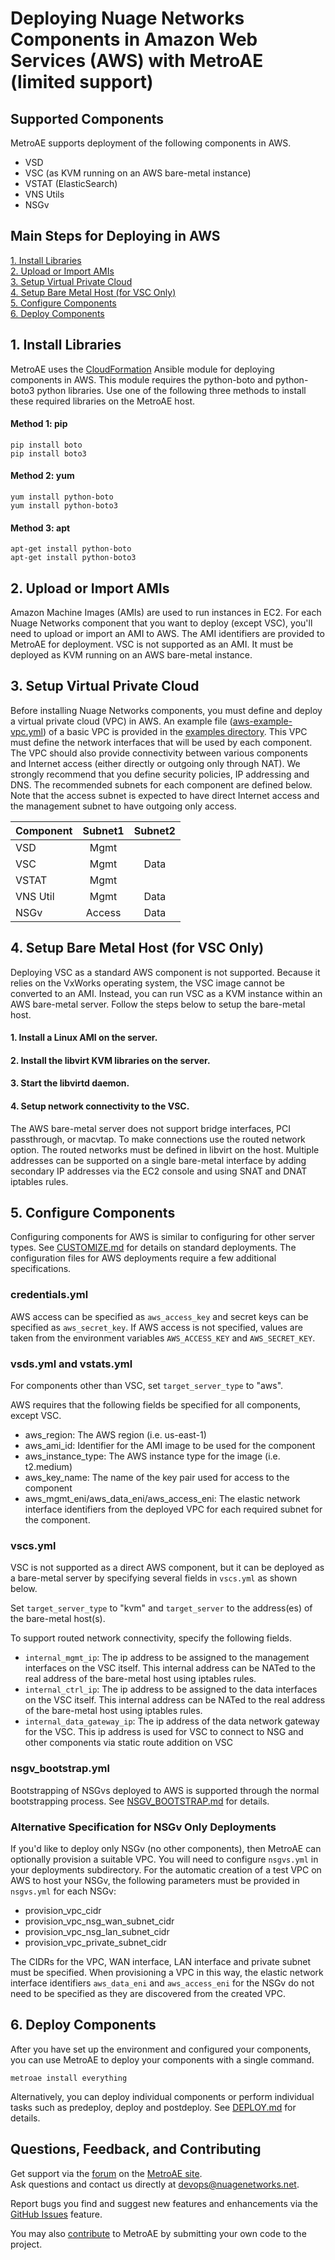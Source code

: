 # Deploying Nuage Networks Components in Amazon Web Services (AWS) with MetroAE (limited support)

## Supported Components
MetroAE supports deployment of the following components in AWS.
* VSD
* VSC (as KVM running on an AWS bare-metal instance)
* VSTAT (ElasticSearch)
* VNS Utils
* NSGv

## Main Steps for Deploying in AWS
[1. Install Libraries](#1-install-libraries)  
[2. Upload or Import AMIs](#2-upload-or-import-amis)  
[3. Setup Virtual Private Cloud](#3-setup-virtual-private-cloud)  
[4. Setup Bare Metal Host (for VSC Only)](#4-setup-bare-metal-host-for-vsc-only)  
[5. Configure Components](#5-configure-components)  
[6. Deploy Components](#6-deploy-components)  

## 1. Install Libraries
MetroAE uses the [CloudFormation](https://docs.ansible.com/ansible/latest/modules/cloudformation_module.html) Ansible module for deploying components in AWS. This module requires the python-boto and python-boto3 python libraries. Use one of the following three methods to install these required libraries on the MetroAE host.

#### Method 1: pip

    pip install boto
    pip install boto3

#### Method 2: yum

    yum install python-boto
    yum install python-boto3

#### Method 3: apt

    apt-get install python-boto
    apt-get install python-boto3

## 2. Upload or Import AMIs
Amazon Machine Images (AMIs) are used to run instances in EC2. For each Nuage Networks component that you want to deploy (except VSC), you'll need to upload or import an AMI to AWS. The AMI identifiers are provided to MetroAE for deployment. VSC is not supported as an AMI. It must be deployed as KVM running on an AWS bare-metal instance.

## 3. Setup Virtual Private Cloud
Before installing Nuage Networks components, you must define and deploy a virtual private cloud (VPC) in AWS. An example file ([aws-example-vpc.yml](../../examples/deploy/aws_vpc_examples/aws-example-vpc.yml)) of a basic VPC is provided in the [examples directory](../../examples/deploy/). This VPC must define the network interfaces that will be used by each component. The VPC should also provide connectivity between various components and Internet access (either directly or outgoing only through NAT). We strongly recommend that you define security policies, IP addressing and DNS. The recommended subnets for each component are defined below. Note that the access subnet is expected to have direct Internet access and the management subnet to have outgoing only access.

Component | Subnet1 | Subnet2
--------- | :---: | :---:
VSD | Mgmt |
VSC | Mgmt | Data
VSTAT | Mgmt |
VNS Util | Mgmt | Data
NSGv | Access | Data

## 4. Setup Bare Metal Host (for VSC Only)
Deploying VSC as a standard AWS component is not supported. Because it relies on the VxWorks operating system, the VSC image cannot be converted to an AMI. Instead, you can run VSC as a KVM instance within an AWS bare-metal server. Follow the steps below to setup the bare-metal host.
#### 1. Install a Linux AMI on the server.
#### 2. Install the libvirt KVM libraries on the server.
#### 3. Start the libvirtd daemon.
#### 4. Setup network connectivity to the VSC.
The AWS bare-metal server does not support bridge interfaces, PCI passthrough, or macvtap. To make connections use the routed network option. The routed networks must be defined in libvirt on the host. Multiple addresses can be supported on a single bare-metal interface by adding secondary IP addresses via the EC2 console and using SNAT and DNAT iptables rules.

## 5. Configure Components
Configuring components for AWS is similar to configuring for other server types. See [CUSTOMIZE.md](CUSTOMIZE.md) for details on standard deployments. The configuration files for AWS deployments require a few additional specifications.
### credentials.yml
AWS access can be specified as `aws_access_key` and secret keys can be specified as `aws_secret_key`. If AWS access is not specified, values are taken from the environment variables `AWS_ACCESS_KEY` and `AWS_SECRET_KEY`.

### vsds.yml and vstats.yml
For components other than VSC, set `target_server_type` to "aws".

AWS requires that the following fields be specified for all components, except VSC.

- aws_region: The AWS region (i.e. us-east-1)
- aws_ami_id: Identifier for the AMI image to be used for the component
- aws_instance_type: The AWS instance type for the image (i.e. t2.medium)
- aws_key_name: The name of the key pair used for access to the component
- aws_mgmt_eni/aws_data_eni/aws_access_eni: The elastic network interface identifiers from the deployed VPC for each required subnet for the component.

### vscs.yml
VSC is not supported as a direct AWS component, but it can be deployed as a bare-metal server by specifying several fields in `vscs.yml` as shown below.

Set `target_server_type` to "kvm" and `target_server` to the address(es) of the bare-metal host(s).

To support routed network connectivity, specify the following fields.  
- `internal_mgmt_ip`: The ip address to be assigned to the management interfaces on the VSC itself. This internal address can be NATed to the real address of the bare-metal host using iptables rules.
- `internal_ctrl_ip`: The ip address to be assigned to the data interfaces on the VSC itself. This internal address can be NATed to the real address of the bare-metal host using iptables rules.
- `internal_data_gateway_ip`: The ip address of the data network gateway for the VSC. This ip address is used for VSC to connect to NSG and other components via static route addition on VSC  
### nsgv_bootstrap.yml
Bootstrapping of NSGvs deployed to AWS is supported through the normal bootstrapping process.  See [NSGV_BOOTSTRAP.md](NSGV_BOOTSTRAP.md) for details.

### Alternative Specification for NSGv Only Deployments
If you'd like to deploy only NSGv (no other components), then MetroAE can optionally provision a suitable VPC.  You will need to configure `nsgvs.yml` in your deployments subdirectory. For the automatic creation of a test VPC on AWS to host your NSGv, the following parameters must be provided in `nsgvs.yml` for each NSGv:

- provision_vpc_cidr
- provision_vpc_nsg_wan_subnet_cidr
- provision_vpc_nsg_lan_subnet_cidr
- provision_vpc_private_subnet_cidr

The CIDRs for the VPC, WAN interface, LAN interface and private subnet must be specified. When provisioning a VPC in this way, the elastic network interface identifiers `aws_data_eni` and `aws_access_eni` for the NSGv do not need to be specified as they are discovered from the created VPC.

## 6. Deploy Components
After you have set up the environment and configured your components, you can use MetroAE to deploy your components with a single command.

    metroae install everything

Alternatively, you can deploy individual components or perform individual tasks such as predeploy, deploy and postdeploy. See [DEPLOY.md](DEPLOY.md) for details.
## Questions, Feedback, and Contributing  
Get support via the [forum](https://devops.nuagenetworks.net/forums/) on the [MetroAE site](https://devops.nuagenetworks.net/).  
Ask questions and contact us directly at [devops@nuagenetworks.net](mailto:deveops@nuagenetworks.net "send email to nuage-metroaeproject"). 

Report bugs you find and suggest new features and enhancements via the [GitHub Issues](https://github.com/nuagenetworks/nuage-metroae/issues "nuage-metroaeissues") feature.

You may also [contribute](../CONTRIBUTING.md) to MetroAE by submitting your own code to the project.
